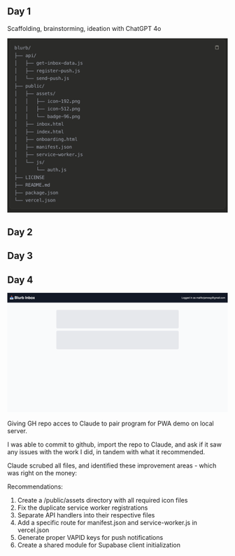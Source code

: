 ## Day 1
Scaffolding, brainstorming, ideation with ChatGPT 4o

![alt text](image.png)

## Day 2
## Day 3

## Day 4
![alt text](image-1.png)

Giving GH repo acces to Claude to pair program for PWA demo on local server. 

I was able to commit to github, import the repo to Claude, and ask if it saw any issues with the work I did, in tandem with what it recommended.

Claude scrubed all files, and identified these improvement areas - which was right on the money:

Recommendations:

1. Create a /public/assets directory with all required icon files
2. Fix the duplicate service worker registrations
3. Separate API handlers into their respective files
4. Add a specific route for manifest.json and service-worker.js in vercel.json
5. Generate proper VAPID keys for push notifications
6. Create a shared module for Supabase client initialization





